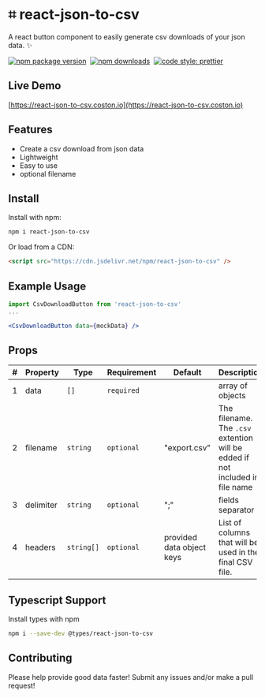 # ⌗ react-json-to-csv

A react button component to easily generate csv downloads of your json data. ✨

[![npm package version](https://badge.fury.io/js/react-json-to-csv.svg)](https://www.npmjs.com/package/react-json-to-csv)&nbsp;
[![npm downloads](https://img.shields.io/npm/dm/react-json-to-csv.svg)](https://www.npmjs.com/package/react-json-to-csv)&nbsp;
[![code style: prettier](https://img.shields.io/badge/code_style-prettier-ff69b4.svg)](https://prettier.io)

## Live Demo

[https://react-json-to-csv.coston.io](https://react-json-to-csv.coston.io)

## Features

- Create a csv download from json data
- Lightweight
- Easy to use
- optional filename

## Install

Install with npm:

```sh
npm i react-json-to-csv
```

Or load from a CDN:

```html
<script src="https://cdn.jsdelivr.net/npm/react-json-to-csv" />
```

## Example Usage

```jsx
import CsvDownloadButton from 'react-json-to-csv'
...

<CsvDownloadButton data={mockData} />
```

## Props

| #   | Property  | Type       | Requirement | Default                   | Description                                                                   |
| --- | --------- | ---------- | ----------- | ------------------------- | ----------------------------------------------------------------------------- |
| 1   | data      | `[]`       | `required`  |                           | array of objects                                                              |
| 2   | filename  | `string`   | `optional`  | "export.csv"              | The filename. The `.csv` extention will be edded if not included in file name |
| 3   | delimiter | `string`   | `optional`  | ";"                       | fields separator                                                              |
| 4   | headers   | `string[]` | `optional`  | provided data object keys | List of columns that will be used in the final CSV file.                      |

## Typescript Support

Install types with npm

```sh
npm i --save-dev @types/react-json-to-csv
```

## Contributing

Please help provide good data faster! Submit any issues and/or make a pull request!
